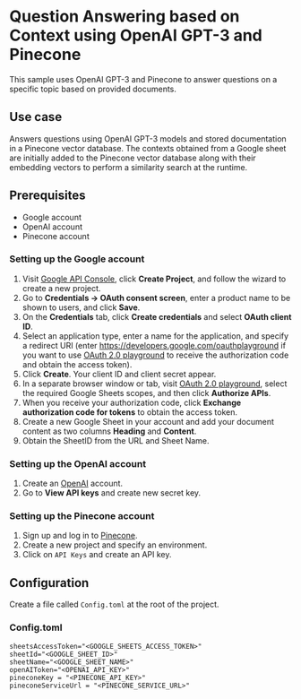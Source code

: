 # Question Answering based on Context using OpenAI GPT-3 and Pinecone 
This sample uses OpenAI GPT-3 and Pinecone to answer questions on a specific topic based on provided documents.

## Use case
Answers questions using OpenAI GPT-3 models and stored documentation in a Pinecone vector database. The contexts obtained from a Google sheet are initially added to the Pinecone vector database along with their embedding vectors to perform a similarity search at the runtime.

## Prerequisites
* Google account
* OpenAI account
* Pinecone account

### Setting up the Google account
1. Visit [Google API Console](https://console.developers.google.com), click **Create Project**, and follow the wizard to create a new project.
2. Go to **Credentials -> OAuth consent screen**, enter a product name to be shown to users, and click **Save**.
3. On the **Credentials** tab, click **Create credentials** and select **OAuth client ID**.
4. Select an application type, enter a name for the application, and specify a redirect URI (enter https://developers.google.com/oauthplayground if you want to use
   [OAuth 2.0 playground](https://developers.google.com/oauthplayground) to receive the authorization code and obtain the
   access token).
5. Click **Create**. Your client ID and client secret appear.
6. In a separate browser window or tab, visit [OAuth 2.0 playground](https://developers.google.com/oauthplayground), select the required Google Sheets scopes, and then click **Authorize APIs**.
7. When you receive your authorization code, click **Exchange authorization code for tokens** to obtain the access token.
8. Create a new Google Sheet in your account and add your document content as two columns **Heading** and **Content**.
9. Obtain the SheetID from the URL and Sheet Name.

### Setting up the OpenAI account
1. Create an [OpenAI](https://platform.openai.com/) account.
2. Go to **View API keys** and create new secret key.

### Setting up the Pinecone account
1. Sign up and log in to [Pinecone](https://www.pinecone.io/).
2. Create a new project and specify an environment.
3. Click on `API Keys` and create an API key.

## Configuration
Create a file called `Config.toml` at the root of the project.

### Config.toml
```
sheetsAccessToken="<GOOGLE_SHEETS_ACCESS_TOKEN>"
sheetId="<GOOGLE_SHEET_ID>"
sheetName="<GOOGLE_SHEET_NAME>"
openAIToken="<OPENAI_API_KEY>"
pineconeKey = "<PINECONE_API_KEY>"
pineconeServiceUrl = "<PINECONE_SERVICE_URL>"
```
